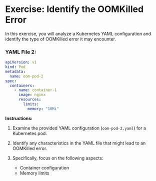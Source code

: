# Exercise: Identify the OOMKilled Error

In this exercise, you will analyze a Kubernetes YAML configuration and identify the type of OOMKilled error it may encounter.

### YAML File 2:

```yaml
apiVersion: v1
kind: Pod
metadata:
  name: oom-pod-2
spec:
  containers:
    - name: container-1
      image: nginx
      resources:
        limits:
          memory: "10Mi"
```

**Instructions:**

1. Examine the provided YAML configuration (`oom-pod-2.yaml`) for a Kubernetes pod.

2. Identify any characteristics in the YAML file that might lead to an OOMKilled error.

3. Specifically, focus on the following aspects:
   - Container configuration
   - Memory limits
